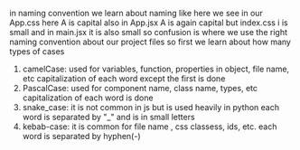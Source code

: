 in naming convention we learn about naming like 
here we see in our App.css here A is capital 
also in App.jsx A is again capital
but index.css i is small
and in main.jsx it is also small
so confusion is where we use the right naming convention about our project files
so first we learn about how many types of cases
1. camelCase: used for variables, function, properties in object, file name, etc
capitalization of each word except the first is done
2. PascalCase: used for component name, class name, types, etc
capitalization of each word is done
3. snake_case: it is not common in js but is used heavily in python
each word is separated by "_" and is in small letters
4. kebab-case: it is common for file name , css classess, ids, etc.
each word is separated by hyphen(-)